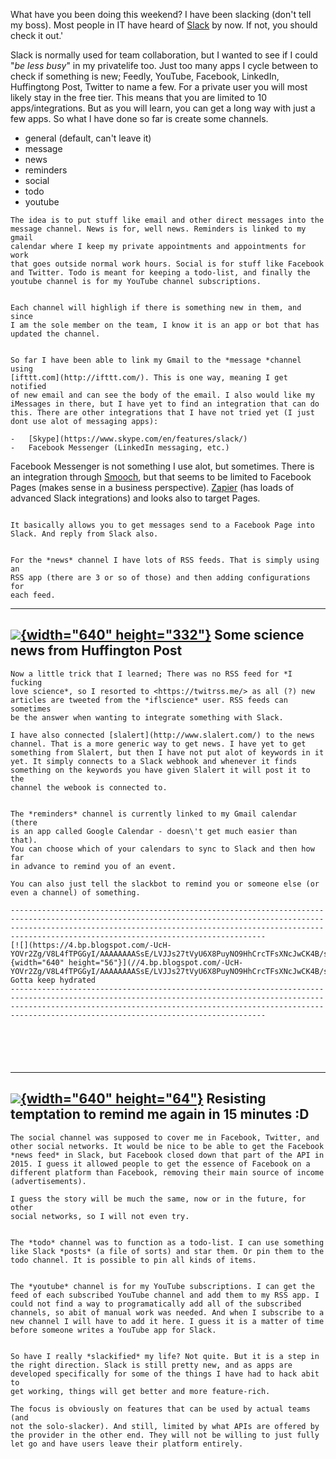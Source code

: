 ﻿What have you been doing this weekend? I have been slacking (don\'t tell
my boss). Most people in IT have heard of [Slack](https://slack.com/) by
now. If not, you should check it out.\'

Slack is normally used for team collaboration, but I wanted to see if I
could \"*be less busy*\" in my privatelife too. Just too many apps I
cycle between to check if something is new; Feedly, YouTube, Facebook,
LinkedIn, Huffingtong Post, Twitter to name a few.
For a private user you will most likely stay in the free tier. This
means that you are limited to 10 apps/integrations. But as you will
learn, you can get a long way with just a few apps.
So what I have done so far is create some channels.
-   general (default, can\'t leave it)
-   message
-   news
-   reminders
-   social
-   todo
-   youtube
```
The idea is to put stuff like email and other direct messages into the
message channel. News is for, well news. Reminders is linked to my gmail
calendar where I keep my private appointments and appointments for work
that goes outside normal work hours. Social is for stuff like Facebook
and Twitter. Todo is meant for keeping a todo-list, and finally the
youtube channel is for my YouTube channel subscriptions.
```
```
```
```
Each channel will highligh if there is something new in them, and since
I am the sole member on the team, I know it is an app or bot that has
updated the channel.
```
```
```
```
So far I have been able to link my Gmail to the *message *channel using
[ifttt.com](http://ifttt.com/). This is one way, meaning I get notified
of new email and can see the body of the email. I also would like my
iMessages in there, but I have yet to find an integration that can do
this. There are other integrations that I have not tried yet (I just
dont use alot of messaging apps):
```
```
-   [Skype](https://www.skype.com/en/features/slack/)
-   Facebook Messenger (LinkedIn messaging, etc.)
```
Facebook Messenger is not something I use alot, but sometimes. There is
an integration through
[Smooch](https://smooch.io/integrations/messenger/), but that seems to
be limited to Facebook Pages (makes sense in a business perspective).
[Zapier](http://zapier.com/) (has loads of advanced Slack
integrations) and looks also to target Pages.
```
```
```
It basically allows you to get messages send to a Facebook Page into
Slack. And reply from Slack also.
```
```
```
```
For the *news* channel I have lots of RSS feeds. That is simply using an
RSS app (there are 3 or so of those) and then adding configurations for
each feed.
```
  --------------------------------------------------------------------------------------------------------------------------------------------------------------------------------------------------------------------------------------------------------------------
  [![](https://1.bp.blogspot.com/-1_sZNnP0h4g/V8L1rGK4TPI/AAAAAAAASr4/j_QQ2JYK3JkmWRzPlIoH430ejKC8weAxQCK4B/s640/news.PNG){width="640" height="332"}](//1.bp.blogspot.com/-1_sZNnP0h4g/V8L1rGK4TPI/AAAAAAAASr4/j_QQ2JYK3JkmWRzPlIoH430ejKC8weAxQCK4B/s1600/news.PNG)
  Some science news from Huffington Post
  --------------------------------------------------------------------------------------------------------------------------------------------------------------------------------------------------------------------------------------------------------------------
```
Now a little trick that I learned; There was no RSS feed for *I fucking
love science*, so I resorted to <https://twitrss.me/> as all (?) new
articles are tweeted from the *iflscience* user. RSS feeds can sometimes
be the answer when wanting to integrate something with Slack.
```
```
I have also connected [slalert](http://www.slalert.com/) to the news
channel. That is a more generic way to get news. I have yet to get
something from Slalert, but then I have not put alot of keywords in it
yet. It simply connects to a Slack webhook and whenever it finds
something on the keywords you have given Slalert it will post it to the
channel the webook is connected to.
```
```
```
```
The *reminders* channel is currently linked to my Gmail calendar (there
is an app called Google Calendar - doesn\'t get much easier than that).
You can choose which of your calendars to sync to Slack and then how far
in advance to remind you of an event.
```
```
You can also just tell the slackbot to remind you or someone else (or
even a channel) of something.
```
```
---------------------------------------------------------------------------------------------------------------------------------------------------------------------------------------------------------------------------------------------------------------------------
[![](https://4.bp.blogspot.com/-UcH-YOVr2Zg/V8L4fTPGGyI/AAAAAAAASsE/LVJJs27tVyU6X8PuyNO9HhCrcTFsXNcJwCK4B/s640/reminder.PNG){width="640" height="56"}](//4.bp.blogspot.com/-UcH-YOVr2Zg/V8L4fTPGGyI/AAAAAAAASsE/LVJJs27tVyU6X8PuyNO9HhCrcTFsXNcJwCK4B/s1600/reminder.PNG)
Gotta keep hydrated
---------------------------------------------------------------------------------------------------------------------------------------------------------------------------------------------------------------------------------------------------------------------------
```
```
```
```
```
```
```
```
```
```
```
  -----------------------------------------------------------------------------------------------------------------------------------------------------------------------------------------------------------------------------------------------------------------------------
  [![](https://1.bp.blogspot.com/-FHRo66SKevo/V8L_ZC2YIDI/AAAAAAAASsU/Z_8J9I2cRrIPX9ro0dixrvKoPxRYLJFmwCK4B/s640/reminder2.PNG){width="640" height="64"}](//1.bp.blogspot.com/-FHRo66SKevo/V8L_ZC2YIDI/AAAAAAAASsU/Z_8J9I2cRrIPX9ro0dixrvKoPxRYLJFmwCK4B/s1600/reminder2.PNG)
  Resisting temptation to remind me again in 15 minutes :D
  -----------------------------------------------------------------------------------------------------------------------------------------------------------------------------------------------------------------------------------------------------------------------------
```
The social channel was supposed to cover me in Facebook, Twitter, and
other social networks. It would be nice to be able to get the Facebook
*news feed* in Slack, but Facebook closed down that part of the API in
2015. I guess it allowed people to get the essence of Facebook on a
different platform than Facebook, removing their main source of income
(advertisements).
```
```
I guess the story will be much the same, now or in the future, for other
social networks, so I will not even try.
```
```
```
```
The *todo* channel was to function as a todo-list. I can use something
like Slack *posts* (a file of sorts) and star them. Or pin them to the
todo channel. It is possible to pin all kinds of items.
```
```
```
```
The *youtube* channel is for my YouTube subscriptions. I can get the
feed of each subscribed YouTube channel and add them to my RSS app. I
could not find a way to programatically add all of the subscribed
channels, so abit of manual work was needed. And when I subscribe to a
new channel I will have to add it here. I guess it is a matter of time
before someone writes a YouTube app for Slack.
```
```
```
```
So have I really *slackified* my life? Not quite. But it is a step in
the right direction. Slack is still pretty new, and as apps are
developed specifically for some of the things I have had to hack abit to
get working, things will get better and more feature-rich.
```
```
The focus is obviously on features that can be used by actual teams (and
not the solo-slacker). And still, limited by what APIs are offered by
the provider in the other end. They will not be willing to just fully
let go and have users leave their platform entirely.
```
```
```
